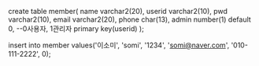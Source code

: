 create table member(
    name varchar2(20),
    userid varchar2(10),
    pwd varchar2(10),
    email varchar2(20),
    phone char(13),
    admin number(1) default 0, --0사용자, 1관리자
    primary key(userid)
    );
    
insert into member values('이소미', 'somi', '1234', 
'somi@naver.com', '010-111-2222', 0);